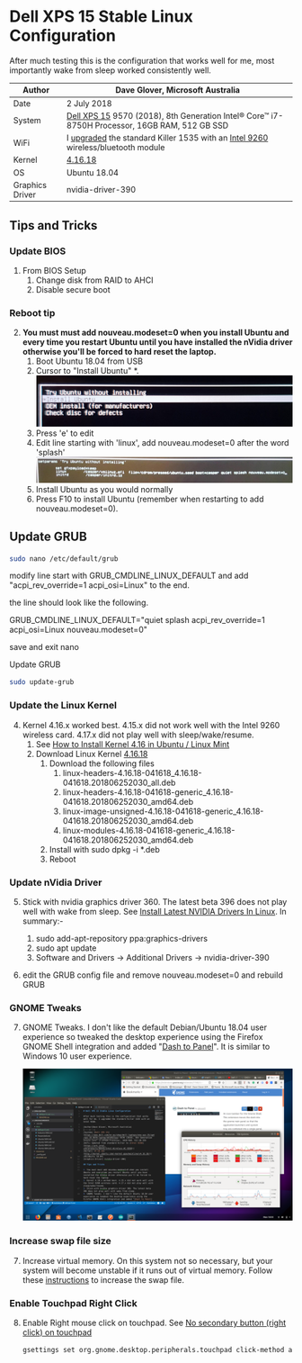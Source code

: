 # Dell XPS 15 Stable Linux Configuration

After much testing this is the configuration that works well for me, most importantly wake from sleep worked consistently well.

| Author          | Dave Glover, Microsoft Australia |
| --------------- | ------- |
| Date            | 2 July 2018                                                                                                                                                                                             |
| System          | [Dell XPS 15](https://www.dell.com/en-au/shop/dell-laptops/new-xps-15/spd/xps-15-9570-laptop/b510521au) 9570 (2018), 8th Generation Intel® Core™ i7-8750H Processor, 16GB RAM, 512 GB SSD               |
| WiFi            | I [upgraded](https://www.youtube.com/watch?v=hAKpjfc2hs8&t=146s) the standard Killer 1535 with an [Intel 9260]((https://ark.intel.com/products/99445/Intel-Wireless-AC-9260)) wireless/bluetooth module |
| Kernel          | [4.16.18](http://kernel.ubuntu.com/~kernel-ppa/mainline/v4.16.18/)                                                                                                                                      |
| OS              | Ubuntu 18.04                                                                                                                                                                                            |
| Graphics Driver | nvidia-driver-390                                                                                                                                                                                       |

## Tips and Tricks

### Update BIOS
1. From BIOS Setup
    1. Change disk from RAID to AHCI
    2. Disable secure boot

### Reboot tip 

2. **You must must add nouveau.modeset=0 when you install Ubuntu and every time you restart Ubuntu until you have installed the nVidia driver otherwise you'll be forced to hard reset the laptop.**
    1. Boot Ubuntu 18.04 from USB
    2. Cursor to "Install Ubuntu"
    *. ![](../resources/install-ubuntu.jpg) 
    1. Press 'e' to edit
    2. Edit line starting with 'linux', add nouveau.modeset=0 after the word 'splash'
    ![](../resources/set-boot-options.jpg)
    1. Install Ubuntu as you would normally
    2. Press F10 to install Ubuntu (remember when restarting to add nouveau.modeset=0).

## Update GRUB 

```bash
sudo nano /etc/default/grub
```

modify line start with GRUB_CMDLINE_LINUX_DEFAULT and add "acpi_rev_override=1 acpi_osi=Linux" to the end.

the line should look like the following.

GRUB_CMDLINE_LINUX_DEFAULT="quiet splash acpi_rev_override=1 acpi_osi=Linux nouveau.modeset=0"

save and exit nano

Update GRUB

```bash
sudo update-grub 
```

### Update the Linux Kernel

4. Kernel 4.16.x worked best. 4.15.x did not work well with the Intel 9260 wireless card. 4.17.x did not play well with sleep/wake/resume.
    1. See [How to Install Kernel 4.16 in Ubuntu / Linux Mint](http://ubuntuhandbook.org/index.php/2018/04/install-kernel-4-16-ubuntu-linux-mint/)
    2. Download Linux Kernel [4.16.18](http://kernel.ubuntu.com/~kernel-ppa/mainline/v4.16.18/)
        1. Download the following files
            1. linux-headers-4.16.18-041618_4.16.18-041618.201806252030_all.deb
            2. linux-headers-4.16.18-041618-generic_4.16.18-041618.201806252030_amd64.deb
            3. linux-image-unsigned-4.16.18-041618-generic_4.16.18-041618.201806252030_amd64.deb
            4.   linux-modules-4.16.18-041618-generic_4.16.18-041618.201806252030_amd64.deb
        2.   Install with sudo dpkg -i *.deb
        3.   Reboot

### Update nVidia Driver

5. Stick with nvidia graphics driver 360. The latest beta 396 does not play well with wake from sleep. See [Install Latest NVIDIA Drivers In Linux](http://www.linuxandubuntu.com/home/how-to-install-latest-nvidia-drivers-in-linux). In summary:-

    1. sudo add-apt-repository ppa:graphics-drivers
    2. sudo apt update
    3. Software and Drivers -> Additional Drivers -> nvidia-driver-390

6. edit the GRUB config file and remove nouveau.modeset=0 and rebuild GRUB

### GNOME Tweaks

7. GNOME Tweaks. I don't like the default Debian/Ubuntu 18.04 user experience so tweaked the desktop experience using the Firefox GNOME Shell integration and added "[Dash to Panel](https://extensions.gnome.org/extension/1160/dash-to-panel/)". It is similar to Windows 10 user experience.

    ![Ubuntu Desktop with Dash to Panel](../resources/ubuntu-desktop.png)

### Increase swap file size

7. Increase virtual memory. On this system not so necessary, but your system will become unstable if it runs out of virtual memory. Follow these [instructions](https://askubuntu.com/questions/927854/how-do-i-increase-the-size-of-swapfile-without-removing-it-in-the-terminal) to increase the swap file.

### Enable Touchpad Right Click

8. Enable Right mouse click on touchpad. See [No secondary button (right click) on touchpad](https://askubuntu.com/questions/1028776/no-secondary-button-right-click-on-touchpad)

    ```bash
    gsettings set org.gnome.desktop.peripherals.touchpad click-method areas
    ```